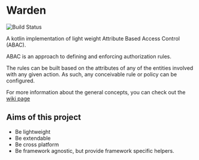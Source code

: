 # Warden

![Build Status](https://travis-ci.org/lgwillmore/warden.svg?branch=master)

A kotlin implementation of light weight Attribute Based Access Control (ABAC).

ABAC is an approach to defining and enforcing authorization rules.

The rules can be built based on the attributes of any of the entities involved with any given action. As such, any conceivable rule or policy can be configured.

For more information about the general concepts, you can check out the [wiki page](https://en.wikipedia.org/wiki/Attribute-based_access_control)

## Aims of this project

 - Be lightweight
 - Be extendable
 - Be cross platform
 - Be framework agnostic, but provide framework specific helpers.
 
